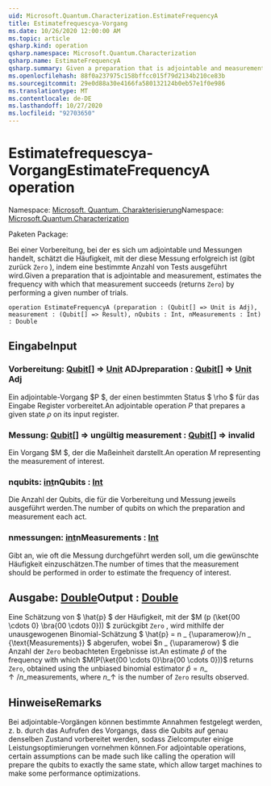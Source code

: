 ```yaml
---
uid: Microsoft.Quantum.Characterization.EstimateFrequencyA
title: Estimatefrequescya-Vorgang
ms.date: 10/26/2020 12:00:00 AM
ms.topic: article
qsharp.kind: operation
qsharp.namespace: Microsoft.Quantum.Characterization
qsharp.name: EstimateFrequencyA
qsharp.summary: Given a preparation that is adjointable and measurement, estimates the frequency with which that measurement succeeds (returns `Zero`) by performing a given number of trials.
ms.openlocfilehash: 88f0a237975c158bffcc015f79d2134b210ce83b
ms.sourcegitcommit: 29e0d88a30e4166fa580132124b0eb57e1f0e986
ms.translationtype: MT
ms.contentlocale: de-DE
ms.lasthandoff: 10/27/2020
ms.locfileid: "92703650"
---
```

# <a name="estimatefrequencya-operation"></a><span data-ttu-id="f051c-102">Estimatefrequescya-Vorgang</span><span class="sxs-lookup"><span data-stu-id="f051c-102">EstimateFrequencyA operation</span></span>

<span data-ttu-id="f051c-103">Namespace: [Microsoft. Quantum. Charakterisierung](xref:Microsoft.Quantum.Characterization)</span><span class="sxs-lookup"><span data-stu-id="f051c-103">Namespace: [Microsoft.Quantum.Characterization](xref:Microsoft.Quantum.Characterization)</span></span>

<span data-ttu-id="f051c-104">Paketen [](https://nuget.org/packages/)</span><span class="sxs-lookup"><span data-stu-id="f051c-104">Package: [](https://nuget.org/packages/)</span></span>


<span data-ttu-id="f051c-105">Bei einer Vorbereitung, bei der es sich um adjointable und Messungen handelt, schätzt die Häufigkeit, mit der diese Messung erfolgreich ist (gibt zurück `Zero` ), indem eine bestimmte Anzahl von Tests ausgeführt wird.</span><span class="sxs-lookup"><span data-stu-id="f051c-105">Given a preparation that is adjointable and measurement, estimates the frequency with which that measurement succeeds (returns `Zero`) by performing a given number of trials.</span></span>

```qsharp
operation EstimateFrequencyA (preparation : (Qubit[] => Unit is Adj), measurement : (Qubit[] => Result), nQubits : Int, nMeasurements : Int) : Double
```


## <a name="input"></a><span data-ttu-id="f051c-106">Eingabe</span><span class="sxs-lookup"><span data-stu-id="f051c-106">Input</span></span>

### <a name="preparation--qubit--unit-adj"></a><span data-ttu-id="f051c-107">Vorbereitung: [Qubit](xref:microsoft.quantum.lang-ref.qubit)[] => [Unit](xref:microsoft.quantum.lang-ref.unit) ADJ</span><span class="sxs-lookup"><span data-stu-id="f051c-107">preparation : [Qubit](xref:microsoft.quantum.lang-ref.qubit)[] => [Unit](xref:microsoft.quantum.lang-ref.unit) Adj</span></span>

<span data-ttu-id="f051c-108">Ein adjointable-Vorgang $P $, der einen bestimmten Status $ \rho $ für das Eingabe Register vorbereitet.</span><span class="sxs-lookup"><span data-stu-id="f051c-108">An adjointable operation $P$ that prepares a given state $\rho$ on its input register.</span></span>


### <a name="measurement--qubit--__invalidresult__"></a><span data-ttu-id="f051c-109">Messung: [Qubit](xref:microsoft.quantum.lang-ref.qubit)[] => __ungültig <Result>__</span><span class="sxs-lookup"><span data-stu-id="f051c-109">measurement : [Qubit](xref:microsoft.quantum.lang-ref.qubit)[] => __invalid<Result>__</span></span> 

<span data-ttu-id="f051c-110">Ein Vorgang $M $, der die Maßeinheit darstellt.</span><span class="sxs-lookup"><span data-stu-id="f051c-110">An operation $M$ representing the measurement of interest.</span></span>


### <a name="nqubits--int"></a><span data-ttu-id="f051c-111">nqubits: [int](xref:microsoft.quantum.lang-ref.int)</span><span class="sxs-lookup"><span data-stu-id="f051c-111">nQubits : [Int](xref:microsoft.quantum.lang-ref.int)</span></span>

<span data-ttu-id="f051c-112">Die Anzahl der Qubits, die für die Vorbereitung und Messung jeweils ausgeführt werden.</span><span class="sxs-lookup"><span data-stu-id="f051c-112">The number of qubits on which the preparation and measurement each act.</span></span>


### <a name="nmeasurements--int"></a><span data-ttu-id="f051c-113">nmessungen: [int](xref:microsoft.quantum.lang-ref.int)</span><span class="sxs-lookup"><span data-stu-id="f051c-113">nMeasurements : [Int](xref:microsoft.quantum.lang-ref.int)</span></span>

<span data-ttu-id="f051c-114">Gibt an, wie oft die Messung durchgeführt werden soll, um die gewünschte Häufigkeit einzuschätzen.</span><span class="sxs-lookup"><span data-stu-id="f051c-114">The number of times that the measurement should be performed in order to estimate the frequency of interest.</span></span>



## <a name="output--double"></a><span data-ttu-id="f051c-115">Ausgabe: [Double](xref:microsoft.quantum.lang-ref.double)</span><span class="sxs-lookup"><span data-stu-id="f051c-115">Output : [Double](xref:microsoft.quantum.lang-ref.double)</span></span>

<span data-ttu-id="f051c-116">Eine Schätzung von $ \hat{p} $ der Häufigkeit, mit der $M (p (\ket{00 \cdots 0} \bra{00 \cdots 0})) $ zurückgibt `Zero` , wird mithilfe der unausgewogenen Binomial-Schätzung $ \hat{p} = n \_ {\uparamerow}/n \_ {\text{Measurements}} $ abgerufen, wobei $n \_ {\uparamerow} $ die Anzahl der `Zero` beobachteten Ergebnisse ist.</span><span class="sxs-lookup"><span data-stu-id="f051c-116">An estimate $\hat{p}$ of the frequency with which $M(P(\ket{00 \cdots 0}\bra{00 \cdots 0}))$ returns `Zero`, obtained using the unbiased binomial estimator $\hat{p} = n\_{\uparrow} / n\_{\text{measurements}}$, where $n\_{\uparrow}$ is the number of `Zero` results observed.</span></span>

## <a name="remarks"></a><span data-ttu-id="f051c-117">Hinweise</span><span class="sxs-lookup"><span data-stu-id="f051c-117">Remarks</span></span>

<span data-ttu-id="f051c-118">Bei adjointable-Vorgängen können bestimmte Annahmen festgelegt werden, z. b. durch das Aufrufen des Vorgangs, dass die Qubits auf genau denselben Zustand vorbereitet werden, sodass Zielcomputer einige Leistungsoptimierungen vornehmen können.</span><span class="sxs-lookup"><span data-stu-id="f051c-118">For adjointable operations, certain assumptions can be made such like calling the operation will prepare the qubits to exactly the same state, which allow target machines to make some performance optimizations.</span></span>